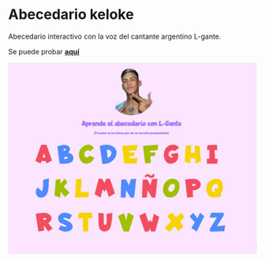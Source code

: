# Abecedario keloke

Abecedario interactivo con la voz del cantante argentino L-gante.

Se puede probar [**aquí**](https://lucasvelazquez.github.io/abecedariokeloke/)

![Preview](https://github.com/LucasVelazquez/abecedariokeloke/blob/main/preview.jpg?raw=true)
